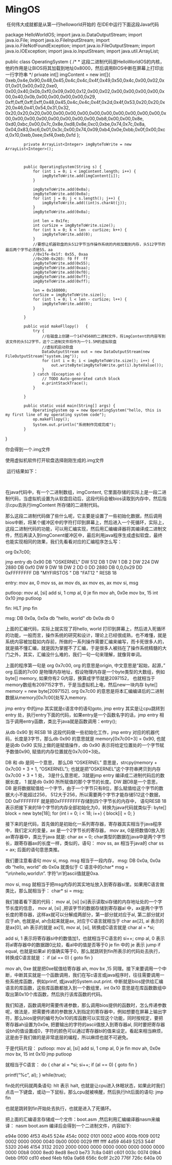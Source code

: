 # MingOS
​
任何伟大成就都是从第一行helloworld开始的
在IDE中运行下面这段Java代码

package HelloWorldOS;
import java.io.DataOutputStream;
import java.io.File;
import java.io.FileInputStream;
import java.io.FileNotFoundException;
import java.io.FileOutputStream;
import java.io.IOException;
import java.io.InputStream;
import java.util.ArrayList;


public class OperatingSystem {
	/*
	 * 这段二进制代码是HelloWorldOS的内核，他的作用是让BIOS将其加载到地址0x8000，然后调用BIOS中断在屏幕上打印出一行字符串
	 */
	 private int[] imgContent = new int[]{
		        0xeb,0x4e,0x90,0x48,0x45,0x4c,0x4c,0x4f,0x49,0x50,0x4c,0x00,0x02,0x01,0x01,0x00,0x02,0xe0,
		        0x00,0x40,0x0b,0xf0,0x09,0x00,0x12,0x00,0x02,0x00,0x00,0x00,0x00,0x00,0x40,0x0b,0x00,0x00,0x00,0x00,0x29,
		        0xff,0xff,0xff,0xff,0x48,0x45,0x4c,0x4c,0x4f,0x2d,0x4f,0x53,0x20,0x20,0x20,0x46,0x41,0x54,0x31,0x32,
		        0x20,0x20,0x20,0x00,0x00,0x00,0x00,0x00,0x00,0x00,0x00,0x00,0x00,0x00,0x00,0x00,0x00,0x00,0x00,0x00,0x00,0xb8,0x00,0x00,0x8e,
		        0xd0,0xbc,0x00,0x7c,0x8e,0xd8,0x8e,0xc0,0xbe,0x74,0x7c,0x8a,
		        0x04,0x83,0xc6,0x01,0x3c,0x00,0x74,0x09,0xb4,0x0e,0xbb,0x0f,0x00,0xcd,0x10,0xeb,0xee,0xf4,0xeb,0xfd
		    };

		    private ArrayList<Integer> imgByteToWrite = new ArrayList<Integer>();



		    public OperatingSystem(String s) {
		        for (int i = 0; i < imgContent.length; i++) {
		            imgByteToWrite.add(imgContent[i]);
		        }

		        imgByteToWrite.add(0x0a);
		        imgByteToWrite.add(0x0a);
		        for (int j = 0; j < s.length(); j++) {
		            imgByteToWrite.add((int)s.charAt(j));
		        }
		        imgByteToWrite.add(0x0a);

		        int len = 0x1fe;
		        int curSize = imgByteToWrite.size();
		        for (int k = 0; k < len - curSize; k++) {
		            imgByteToWrite.add(0);
		        }
		        //要想让机器软盘的头512字节当作操作系统的内核加载到内存，头512字节的最后两个字节必须是55，aa
		        //0x1fe-0x1f: 0x55, 0xaa
		        //0x200-0x203: f0 ff  ff
		        imgByteToWrite.add(0x55);
		        imgByteToWrite.add(0xaa);
		        imgByteToWrite.add(0xf0);
		        imgByteToWrite.add(0xff);
		        imgByteToWrite.add(0xff);

		        len = 0x168000;
		        curSize = imgByteToWrite.size();
		        for (int l = 0; l < len - curSize; l++) {
		            imgByteToWrite.add(0);
		        }

		    }

		    public void makeFllopy()   {
		        try {
		        	//在磁盘上创建一个1474560的二进制文件，将imgContent的内容写到该文件的头512字节，这个二进制文件将作为一个1.5M的虚拟软盘
		        	//虚拟机启动软盘
		            DataOutputStream out = new DataOutputStream(new FileOutputStream("system.img"));
		            for (int i = 0; i < imgByteToWrite.size(); i++) {
		                out.writeByte(imgByteToWrite.get(i).byteValue());
		            }
		        } catch (Exception e) {
		            // TODO Auto-generated catch block
		            e.printStackTrace();
		        }

		    }

		    public static void main(String[] args) {
		        OperatingSystem op = new OperatingSystem("hello, this is my first line of my operating system code");
		        op.makeFllopy();
		        System.out.println("系统制作完成完成");
		    }

}

你会得到一个.img文件

使用虚拟机软件打开软盘选择刚刚生成的.img文件



 运行结果如下：

 

在java代码中，有一个二进制数组，imgContent, 它里面存储的实际上是一段二进制代码，当虚拟机设置为从软盘启动后，这段代码会被bios读取到内存中，然后指示cpu去执行imgContent 所存储的二进制代码。

那么这段二进制代码做了些什么呢，它主要是设置了一些初始化数据，然后调用bios中断，将某个缓冲区中的字符打印到屏幕上，然后进入一个死循环，实际上，这段二进制代码的功能，可以用汇编实现，然后用汇编编译器将其编译成二进制文件，然后再读入到imgConent缓冲区中，最后利用java程序生成虚拟软盘，最终也能实现相同的效果，我们先看看对应的汇编程序怎么写：
 

org  0x7c00;

jmp  entry
db   0x90
DB   "OSKERNEL"
DW   512
DB   1
DW   1
DB   2
DW   224
DW   2880
DB   0xf0
DW   9
DW   18
DW   2
DD   0
DD   2880
DB   0,0,0x29
DD   0xFFFFFFFF
DB   "MYFIRSTOS  "
DB   "FAT12   "
RESB  18

entry:
    mov  ax, 0
    mov  ss, ax
    mov  ds, ax
    mov  es, ax
    mov  si, msg

putloop:
    mov  al, [si]
    add  si, 1
    cmp  al, 0
    je   fin
    mov  ah, 0x0e
    mov  bx, 15
    int  0x10
    jmp  putloop

fin:
    HLT
    jmp  fin

msg:
    DB    0x0a,  0x0a
    db    "hello, world"
    db    0x0a
    db    0

上面的汇编代码，实际上就实现了将hello, world 打印到屏幕上，然后进入死循环的功能，一般而言，操作系统的研究和设计，理论上已经很成熟，也不难懂，就是系统内容被加载如内存前，所做的一系列操作需要汇编来编写，而卡死很多人的，就是搞不懂汇编，就是因为掌握不了汇编，于是很多人被挡在了操作系统精髓的大门之外，其实，汇编没什么难的，我们一句一句来理解，就像背单词。

上面的程序第一句是 org 0x7c00, org 的意思是origin, 中文意思是“起始，起源，” org 后面的7c00 是物理内存地址，假设物理内存是一个byte类型的大数组，例如byte[] memory, 如果你有2 G内容，换算成字节就是2097152， 也就相当于memory数组有2097152字节，于是当虚拟机上电，然后new一块内存 byte[] memory = new byte[2097152]. org 0x7c00 的意思是将本汇编编译后的二进制数据从memory[0x7c00]处写入memory.

jmp entry 中的jmp 其实就是c语言中的语句goto, jmp entry 其实是让cpu跳转到entry 处，执行entry下面的代码，如果entry是一个函数名字的话，jmp entry 相当于调用entry函数，类比于java就是函数调用：entry();

从db 0x90 到 RESB 18 这段代码做一些初始化工作，jmp entry 对应的机器代码，长度是3字节，那么db 0x90 的意思就是 memory[0x7c00+3] = 0x90, 也就是说db 0x90 实际上做的是赋值操作，db 0x90 表示将给定位置处的一个字节赋予数值0x90, 赋值的内存位置就在0x7c00+3处。

DB 和 db 是同一个意思， 那么DB “OSKERNEL” 意思是，strcpy(memory + 0x7c00 + 3 + 1, “OSKERNEL”); 也就是把”OSKERNEL”这个字符串拷贝到内存0x7c00 + 3 + 1 处， 3是什么意思呢，3就是jmp entry 编译成二进制代码后的数据长度， 1 就是db 0x90 所所赋值的那个字节的长度。DW 跟DB是一个意思， DB 是将数据赋值给一个字节，由于一个字节只有8位，那么赋值给这个字节的数据大小不能超过256， 512大于256，所以需要两个字节才能存储512这个数据，DD 0xFFFFFFFF 就是把0xFFFFFFFF存储到四个字节长的内存中， 语句RESB 18 表示把接下来的18个字节的内存全部初始化为0，转换为java代码就类似于:
byte[] block = new byte[18];
for (int i = 0; i < 18; i++) {
block[i] = 0;
}

接下来的是代码，首先做的是初始化一系列寄存器，寄存器其实相当于java程序中，我们定义的变量，ax 是一个2字节长的寄存器， mov ax, 0是把数值0放入到ax寄存器中，类比于java 就是:
char ax = 0;
char类型的数据在java中是两个字节长，跟寄存器ax的长度一样，类似的，语句： mov ss, ax 相当于java的 char ss = ax; 后面的语句意思类推。

我们要注意看语句 mov si, msg. msg 相当于一段内存，
msg:
DB 0x0a, 0x0a
db “hello, world”
db 0x0a
就类似于 C 语言中的char* msg = “\n\nhello,world\n”. 字符’\n’的ascii值就是0xa.

mov si, msg 就相当于把msg内存的其实地址放入到寄存器si里。如果用C语言做类比，那么就相当于： char* si = msg;

我们接着看下面的代码：
mov al, [si]
[si]表示读取si存储的内存地址处的一个字节长度的信息，
mov al, [si] ,把该字节的数据存储到寄存器al 中，ax是两个字节长度的寄存器，这样ax就可以分解成两部分，第一部分就对应于al, 第二部分就对应于ah,
也就是al, ah合起来就是ax, 对应于C语言就相当于 char ax[2], al 表示的是ax[0], ah 表示的就是 ax[1], mov al, [si], 转换成C语言就是 char al = *si;

add si, 1 表示将寄存器si中的数值加1，也就相当于C语言的 si++;
cmp al, 0 表示将al寄存器中的数据跟0比较，看al中的值是否等于0
je fin 中的 je 表示 jump if equal, 也就是如果al 的值确实等于0，那么就跳转到fin所表示的代码处去执行，转换成C语言就是 ：
if (al == 0) {
goto fin
}

mov ah, 0xe 就是把0xe赋值给寄存器 ah, mov bx ,15 同理。接下来要调用一个中断，中断其实就是一个函数调用，我们在写c语言或java程序时，往往需要调用一些系统库函数，例如printf, 或java的System.out.print. 中断就是bios提供给汇编语言的库函数，这些库函数都放入到一个数组里，int 0x10 意思是在库函数数组中取出第0x10个库函数，然后执行该库函数的代码。

我们知道，函数调用时需要传递参数，那么调用bios提供的函数时，怎么传递参数呢，做法是，把需要传递的参数放入到指定的寄存器中，例如想要在屏幕上输出字符，那么bios提供的编号为0x10的库函数可以实现这个功能，同时按规定，要把寄存器ah设置为0x0e, 把要输出的字符的ascii值放入到寄存器al, 同时要把寄存器设bh的值设置成0，字符的颜色可以通过寄存器bl的值来设定。看起来相当麻烦，这是由于我们做的是非常底层的编程，所以麻烦也就不可避免。

于是代码片段：
putloop:
mov al, [si]
add si, 1
cmp al, 0
je fin
mov ah, 0x0e
mov bx, 15
int 0x10
jmp putloop

就相当于C语言：
do {
char al = *si;
si++;
if (al == 0) {
goto fin
}

printf(“%c”, al);
} while(true);

fin处的代码就两条语句:
hlt 表示 halt, 也就是让cpu进入休眠状态，如果此时我们点击一下键盘，或动一下鼠标，那么cpu就被唤醒，然后执行hlt后面的语句:
jmp fin

也就是跳转到fin开始处去执行，也就是进入了死循环。

把上面的汇编语言存储成一个文件：boot.asm ,然后利用汇编编译器nasm来编译：
nasm boot.asm
编译后会得到一个二进制文件，内容如下:

e94e 0090 4f53 4b45 524e 454c 0002 0101
0002 e000 400b f009 0012 0002 0000 0000
0040 0b00 0000 0029 ffff ffff 4d59 4649
5253 544f 5320 2046 4154 3132 2020 2000
0000 0000 0000 0000 0000 0000 0000 0000
00b8 0000 8ed0 8ed8 8ec0 be73 7c8a 0481
c601 003c 0074 09b4 0ebb 0f00 cd10 ebed
f4eb fd0a 0a68 656c 6c6f 2c20 776f 726c
640a 00


​

